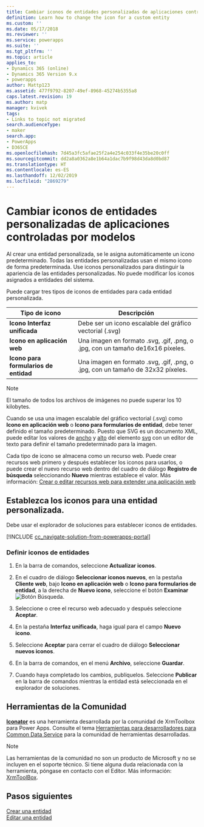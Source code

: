```yaml
---
title: Cambiar iconos de entidades personalizadas de aplicaciones controladas por modelos en Power Apps | MicrosoftDocs
definition: Learn how to change the icon for a custom entity
ms.custom: ''
ms.date: 05/17/2018
ms.reviewer: ''
ms.service: powerapps
ms.suite: ''
ms.tgt_pltfrm: ''
ms.topic: article
applies_to:
- Dynamics 365 (online)
- Dynamics 365 Version 9.x
- powerapps
author: Mattp123
ms.assetid: 477f9792-8207-49ef-8968-45274b5355a8
caps.latest.revision: 19
ms.author: matp
manager: kvivek
tags:
- Links to topic not migrated
search.audienceType:
- maker
search.app:
- PowerApps
- D365CE
ms.openlocfilehash: 7d45a3fc5afae25f2a4e254c033f4e35be20c0ff
ms.sourcegitcommit: dd2a8a0362a8e1b64a1dac7b9f98d43da8d0bd87
ms.translationtype: HT
ms.contentlocale: es-ES
ms.lasthandoff: 12/02/2019
ms.locfileid: "2869279"
---
```

# <a name="change-model-driven-app-custom-entity-icons"></a>Cambiar iconos de entidades personalizadas de aplicaciones controladas por modelos 

Al crear una entidad personalizada, se le asigna automáticamente un icono predeterminado. Todas las entidades personalizadas usan el mismo icono de forma predeterminada. Use iconos personalizados para distinguir la apariencia de las entidades personalizadas. No puede modificar los iconos asignados a entidades del sistema.  
  
 Puede cargar tres tipos de iconos de entidades para cada entidad personalizada. 

|Tipo de icono  |Descripción  |
|---------|---------|
|**Icono Interfaz unificada**|Debe ser un icono escalable del gráfico vectorial (.svg) |
|**Icono en aplicación web**|Una imagen en formato .svg, .gif, .png, o .jpg, con un tamaño de16x16 píxeles.|
|**Icono para formularios de entidad**|Una imagen en formato .svg, .gif, .png, o .jpg, con un tamaño de 32x32 píxeles.|

> [!NOTE]
> El tamaño de todos los archivos de imágenes no puede superar los 10 kilobytes.
>
> Cuando se usa una imagen escalable del gráfico vectorial (.svg) como **Icono en aplicación web** o **Icono para formularios de entidad**, debe tener definido el tamaño predeterminado. Puesto que SVG es un documento XML, puede editar los valores de [ancho](https://developer.mozilla.org/docs/Web/SVG/Attribute/width) y [alto](https://developer.mozilla.org/docs/Web/SVG/Attribute/height) del elemento [svg](https://developer.mozilla.org/docs/Web/SVG/Element/svg) con un editor de texto para definir el tamaño predeterminado para la imagen.

Cada tipo de icono se almacena como un recurso web. Puede crear recursos web primero y después establecer los iconos para usarlos, o puede crear el nuevo recurso web dentro del cuadro de diálogo **Registro de búsqueda** seleccionando **Nuevo** mientras establece el valor. Más información: [Crear o editar recursos web para extender una aplicación web](create-edit-web-resources.md)

## <a name="set-the-icons-for-a-custom-entity"></a>Establezca los iconos para una entidad personalizada.

Debe usar el explorador de soluciones para establecer iconos de entidades.

[!INCLUDE [cc_navigate-solution-from-powerapps-portal](../../includes/cc_navigate-solution-from-powerapps-portal.md)]

### <a name="set-entity-icons"></a>Definir iconos de entidades

1. En la barra de comandos, seleccione **Actualizar iconos**.  
  
2. En el cuadro de diálogo **Seleccionar iconos nuevos**, en la pestaña **Cliente web**, bajo **Icono en aplicación web** o **Icono para formularios de entidad**, a la derecha de **Nuevo icono**, seleccione el botón **Examinar** ![Botón Búsqueda](media/lookup-button-4.gif).
3. Seleccione o cree el recurso web adecuado y después seleccione **Aceptar**. 
4. En la pestaña **Interfaz unificada**, haga igual para el campo **Nuevo icono**.
5. Seleccione **Aceptar** para cerrar el cuadro de diálogo **Seleccionar nuevos iconos**.
6. En la barra de comandos, en el menú **Archivo**, seleccione **Guardar**.  
7. Cuando haya completado los cambios, publíquelos. Seleccione **Publicar** en la barra de comandos mientras la entidad está seleccionada en el explorador de soluciones.
  
## <a name="community-tools"></a>Herramientas de la Comunidad

**[Iconator](https://www.xrmtoolbox.com/plugins/MscrmTools.Iconator/)** es una herramienta desarrollada por la comunidad de XrmToolbox para Power Apps. Consulte el tema [Herramientas para desarrolladores para Common Data Service](/powerapps/developer/common-data-service/developer-tools) para la comunidad de herramientas desarrolladas.

> [!NOTE]
> Las herramientas de la comunidad no son un producto de Microsoft y no se incluyen en el soporte técnico. Si tiene alguna duda relacionada con la herramienta, póngase en contacto con el Editor. Más información: [XrmToolBox](https://www.xrmtoolbox.com).

## <a name="next-steps"></a>Pasos siguientes  
[Crear una entidad](../common-data-service/create-edit-entities.md)<br />
[Editar una entidad](../common-data-service/edit-entities.md)
